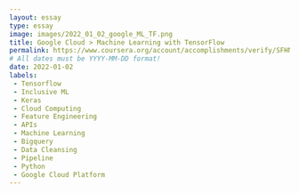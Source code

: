 ```yaml
---
layout: essay
type: essay
image: images/2022_01_02_google_ML_TF.png
title: Google Cloud > Machine Learning with TensorFlow
permalink: https://www.coursera.org/account/accomplishments/verify/SFHN944WJRYF
# All dates must be YYYY-MM-DD format!
date: 2022-01-02
labels:
 - Tensorflow
 - Inclusive ML
 - Keras
 - Cloud Computing
 - Feature Engineering
 - APIs
 - Machine Learning
 - Bigquery
 - Data Cleansing
 - Pipeline
 - Python
 - Google Cloud Platform
---
```



